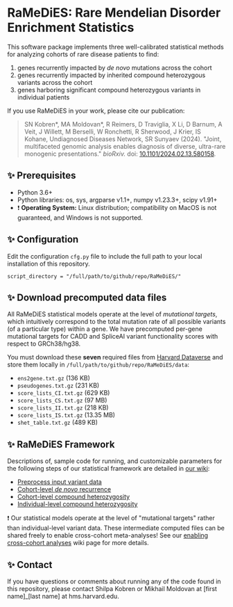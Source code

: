 # RaMeDiES: Rare Mendelian Disorder Enrichment Statistics

This software package implements three well-calibrated statistical methods for analyzing cohorts of rare disease patients to find:
1. genes recurrently impacted by _de novo_ mutations across the cohort
2. genes recurrently impacted by inherited compound heterozygous variants across the cohort
3. genes harboring significant compound heterozygous variants in individual patients

If you use RaMeDiES in your work, please cite our publication: 
> SN Kobren*, MA Moldovan*, R Reimers, D Traviglia, X Li, D Barnum, A Veit, J Willett, M Berselli, W Ronchetti, R Sherwood, J Krier, IS Kohane, Undiagnosed Diseases Network, SR Sunyaev (2024). "Joint, multifaceted genomic analysis enables diagnosis of diverse, ultra-rare monogenic presentations." _bioRxiv._ doi: [10.1101/2024.02.13.580158](https://www.biorxiv.org/content/10.1101/2024.02.13.580158v1).

## :sparkles: Prerequisites
* Python 3.6+
* Python libraries: os, sys, argparse v1.1+, numpy v1.23.3+, scipy v1.91+
* :exclamation: **Operating System:** Linux distribution; compatibility on MacOS is not guaranteed, and Windows is not supported.
  
## :sparkles: Configuration
Edit the configuration `cfg.py` file to include the full path to your local installation of this repository.

```
script_directory = "/full/path/to/github/repo/RaMeDiES/"
```

## :sparkles: Download precomputed data files
All RaMeDiES statistical models operate at the level of _mutational targets_, which intuitively correspond to the total mutation rate of all possible variants (of a particular type) within a gene. We have precomputed per-gene mutational targets for CADD and SpliceAI variant functionality scores with respect to GRCh38/hg38. 

You must download these **seven** required files from [Harvard Dataverse](https://doi.org/10.7910/DVN/UISZTE) and store them locally in `/full/path/to/github/repo/RaMeDiES/data`:

* `ens2gene.txt.gz` (136 KB)
* `pseudogenes.txt.gz` (231 KB)
* `score_lists_CI.txt.gz` (629 KB)
* `score_lists_CS.txt.gz` (97 MB)
* `score_lists_II.txt.gz` (218 KB)
* `score_lists_IS.txt.gz` (13.35 MB)
* `shet_table.txt.gz` (489 KB)

## :sparkles: RaMeDiES Framework
Descriptions of, sample code for running, and customizable parameters for the following steps of our statistical framework are detailed in [our wiki](https://github.com/hms-dbmi/RaMeDiES/wiki): 

* [Preprocess input variant data](https://github.com/hms-dbmi/RaMeDiES/wiki/Variant-data-input)
* [Cohort-level _de novo_ recurrence](https://github.com/hms-dbmi/RaMeDiES/wiki/Cohort-level-de-novo-recurrence)
* [Cohort-level compound heterozygosity](https://github.com/hms-dbmi/RaMeDiES/wiki/Cohort-level-compound-heterozygosity)
* [Individual-level compound heterozygosity](https://github.com/hms-dbmi/RaMeDiES/wiki/Individual-level-compound-heterozygosity)

:exclamation: Our statistical models operate at the level of "mutational targets" rather than individual-level variant data. These intermediate computed files can be shared freely to enable cross-cohort meta-analyses! See our [enabling cross-cohort analyses](https://github.com/hms-dbmi/RaMeDiES/wiki/Metaanalyses) wiki page for more details.

## :sparkles: Contact
If you have questions or comments about running any of the code found in this repository, please contact Shilpa Kobren or Mikhail Moldovan at [first name]_[last name] at hms.harvard.edu.
